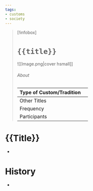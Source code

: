 ```yaml
---
tags:
- customs
- society
---
```

> [!infobox]
> # `{{title}}`
> ![[Image.png|cover hsmall]]
> ###### About
> | Type of Custom/Tradition |   |
> | ---- | ---- |
> | Other Titles |  |
> | Frequency |  |
> | Participants |   |
# {{Title}}
-
# History
-